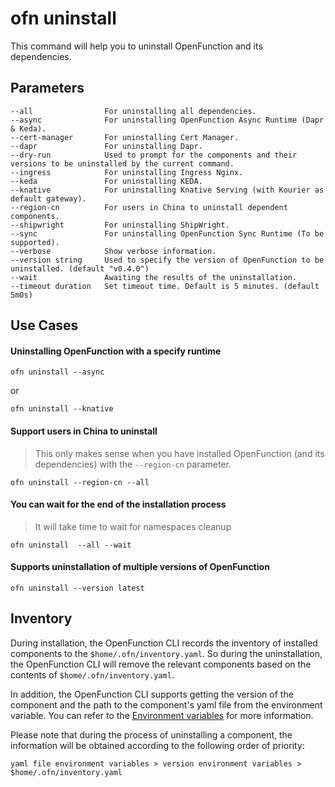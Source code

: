 # ofn uninstall

This command will help you to uninstall OpenFunction and its dependencies.

## Parameters

```shell
--all                For uninstalling all dependencies.
--async              For uninstalling OpenFunction Async Runtime (Dapr & Keda).
--cert-manager       For uninstalling Cert Manager.
--dapr               For uninstalling Dapr.
--dry-run            Used to prompt for the components and their versions to be uninstalled by the current command.
--ingress            For uninstalling Ingress Nginx.
--keda               For uninstalling KEDA.
--knative            For uninstalling Knative Serving (with Kourier as default gateway).
--region-cn          For users in China to uninstall dependent components.
--shipwright         For uninstalling ShipWright.
--sync               For uninstalling OpenFunction Sync Runtime (To be supported).
--verbose            Show verbose information.
--version string     Used to specify the version of OpenFunction to be uninstalled. (default "v0.4.0")
--wait               Awaiting the results of the uninstallation.
--timeout duration   Set timeout time. Default is 5 minutes. (default 5m0s)
```

## Use Cases

#### Uninstalling OpenFunction with a specify runtime

```shell
ofn uninstall --async
```

or

```shell
ofn uninstall --knative
```

#### Support users in China to uninstall

> This only makes sense when you have installed OpenFunction (and its dependencies) with the `--region-cn` parameter.

```shell
ofn uninstall --region-cn --all
```

#### You can wait for the end of the installation process

> It will take time to wait for namespaces cleanup

```shell
ofn uninstall  --all --wait
```

#### Supports uninstallation of multiple versions of OpenFunction

```shell
ofn uninstall --version latest
```

## Inventory

During installation, the OpenFunction CLI records the inventory of installed components to the `$home/.ofn/inventory.yaml`. So during the uninstallation, the OpenFunction CLI will remove the relevant components based on the contents of `$home/.ofn/inventory.yaml`.

In addition, the OpenFunction CLI supports getting the version of the component and the path to the component's yaml file from the environment variable. You can refer to the [Environment variables](install.md#environment-variables) for more information.

Please note that during the process of uninstalling a component, the information will be obtained according to the following order of priority:

```
yaml file environment variables > version environment variables > $home/.ofn/inventory.yaml
```
